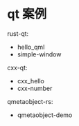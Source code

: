 # qt 案例
rust-qt:
- hello_qml
- simple-window

cxx-qt:
- cxx_hello
- cxx-number

qmetaobject-rs:
- qmetaobject-demo
